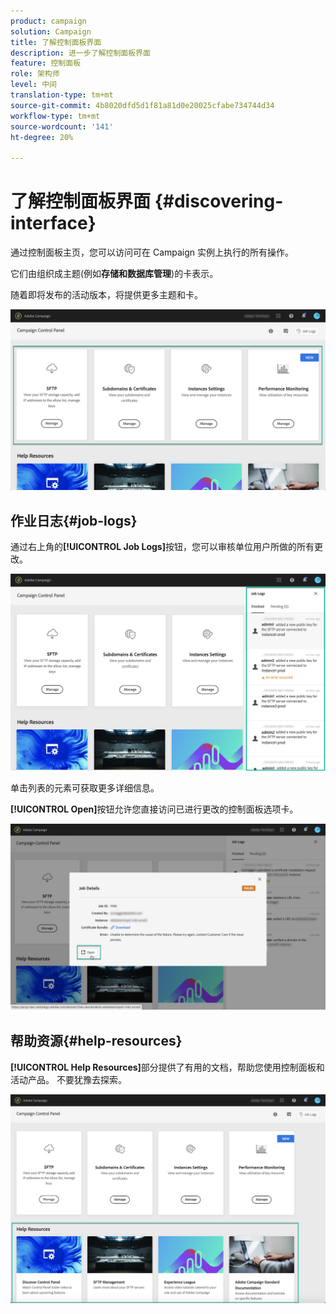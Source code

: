 ```yaml
---
product: campaign
solution: Campaign
title: 了解控制面板界面
description: 进一步了解控制面板界面
feature: 控制面板
role: 架构师
level: 中间
translation-type: tm+mt
source-git-commit: 4b8020dfd5d1f81a81d0e20025cfabe734744d34
workflow-type: tm+mt
source-wordcount: '141'
ht-degree: 20%

---
```



# 了解控制面板界面 {#discovering-interface}

通过控制面板主页，您可以访问可在 Campaign 实例上执行的所有操作。

它们由组织成主题(例如&#x200B;**存储和数据库管理**)的卡表示。

随着即将发布的活动版本，将提供更多主题和卡。

![](assets/control_panel_interface.png)

## 作业日志{#job-logs}

通过右上角的&#x200B;**[!UICONTROL Job Logs]**&#x200B;按钮，您可以审核单位用户所做的所有更改。

![](assets/control_panel_interface2.png)

单击列表的元素可获取更多详细信息。

**[!UICONTROL Open]**&#x200B;按钮允许您直接访问已进行更改的控制面板选项卡。

![](assets/control_panel_logdetails.png)

## 帮助资源{#help-resources}

**[!UICONTROL Help Resources]**&#x200B;部分提供了有用的文档，帮助您使用控制面板和活动产品。 不要犹豫去探索。

![](assets/helpresources.png)
